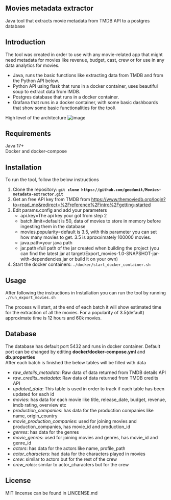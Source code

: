 ## **Movies metadata extractor**
Java tool that extracts movie metadata from TMDB API to a postgres database
## **Introduction**
The tool was created in order to use with any movie-related app that might need metadata for movies like revenue, budget, cast, crew or for use in any data analytics for movies.


- Java, runs the basic functions like extracting data from TMDB and from the Python API below.
- Python API using flask that runs in a docker container, uses beautiful soup to extract data from IMDB.
- Postgres database that runs in a docker container.
- Grafana that runs in a docker container, with some basic dashboards that show some basic functionalities for the tool\

High level of the architecture
![image](https://github.com/user-attachments/assets/3a9972ff-46cc-46a4-920c-9b49a0318b68)


## **Requirements**
Java 17+\
Docker and docker-compose

## **Installation**
To run the tool, follow the below instructions

1. Clone the repository: **`git clone https://github.com/geodumit/Movies-metadata-extractor.git`**
2. Get an free API key from TMDB from https://www.themoviedb.org/login?to=read_me&redirect=%2Freference%2Fintro%2Fgetting-started
3. Edit params.config and add your parameters
   - api.key=The api key your got from step 2
   - batch.limit=default is 50, data of movies to store in memory before ingesting them in the database
   - movies.popularity=default is 3.5, with this parameter you can set how many movies to get. 3.5 is aproxximately 100000 movies.
   - java.path=your java path
   - jar.path=full path of the jar created when building the project (you can find the latest jar at target/Export_movies-1.0-SNAPSHOT-jar-with-dependencies.jar or build it on your own)
5. Start the docker containers: `./docker/start_docker_container.sh`

## **Usage**
After following the instructions in Installation you can run the tool by running
`./run_export_movies.sh`

The process will start, at the end of each batch it will show estimated time for the extraction of all the movies. For a popularity of 3.5(default) approximate time is 12 hours and 60k movies.

## **Database**
The database has default port 5432 and runs in docker container. Default port can be changed by editing **docker/docker-compose.yml** and **db.properties**\
After each batch is finished the below tables will be filled with data
   - *raw_details_metadata*: Raw data of data returned from TMDB details API
   - *raw_credits_metadata*: Raw data of data returned from TMDB credits API
   - *updated_data*: This table is used in order to track if each table has been updated for each id
   - *movies*: has data for each movie like title, release_date, budget, revenue, imdb rating, overview etc
   - *production_companies*: has data for the production companies like name, origin_country
   - *movie_production_companies*: used for joining movies and production_companies, has movie_id and production_id
   - *genres*: has data for the genres
   - *movie_genres*: used for joining movies and genres, has movie_id and genre_id
   - *actors*: has data for the actors like name, profile_path
   - *actor_characters*: had data for the characters played in movies
   - *crew*: similar to actors but for the rest of the crew
   - *crew_roles*: similar to actor_characters but for the crew



## **License**
MIT lincense can be found in LINCENSE.md
